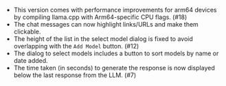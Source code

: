 - This version comes with performance improvements for arm64 devices by compiling llama.cpp with Arm64-specific CPU 
  flags. (#18)
- The chat messages can now highlight links/URLs and make them clickable.
- The height of the list in the select model dialog is fixed to avoid overlapping with the `Add Model` button. (#12)
- The dialog to select models includes a button to sort models by name or date added.
- The time taken (in seconds) to generate the response is now displayed below the last response from the LLM. (#7)